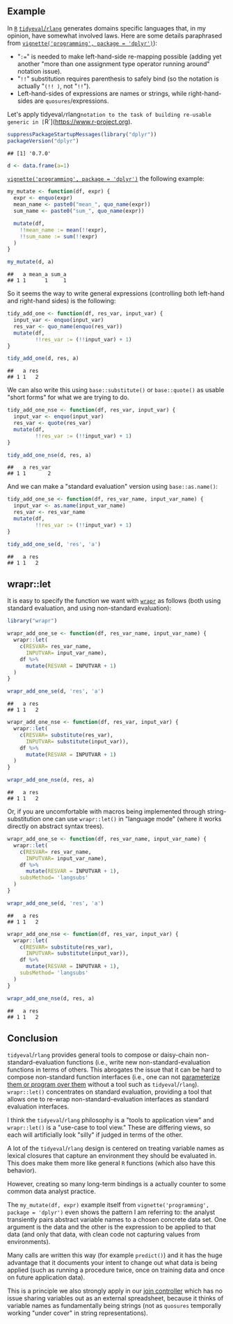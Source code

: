 Example
-------

In [`R`](https://www.r-project.org) [`tidyeval`/`rlang`](https://CRAN.R-project.org/package=rlang) generates domains specific languages that, in my opinion, have somewhat involved laws. Here are some details paraphrased from [`vignette('programming', package = 'dplyr')`](https://cran.r-project.org/web/packages/dplyr/vignettes/programming.html)):

-   "`:=`" is needed to make left-hand-side re-mapping possible (adding yet another "more than one assignment type operator running around" notation issue).
-   "`!!`" substitution requires parenthesis to safely bind (so the notation is actually "`(!! )`, not "`!!`").
-   Left-hand-sides of expressions are names or strings, while right-hand-sides are `quosures`/expressions.

Let's apply tidyeval`/`rlang`notation to the task of building re-usable generic in [`R\`\](<https://www.r-project.org>).

``` r
suppressPackageStartupMessages(library("dplyr"))
packageVersion("dplyr")
```

    ## [1] '0.7.0'

``` r
d <- data.frame(a=1)
```

[`vignette('programming', package = 'dplyr')`](https://cran.r-project.org/web/packages/dplyr/vignettes/programming.html) the following example:

``` r
my_mutate <- function(df, expr) {
  expr <- enquo(expr)
  mean_name <- paste0("mean_", quo_name(expr))
  sum_name <- paste0("sum_", quo_name(expr))

  mutate(df, 
    !!mean_name := mean(!!expr), 
    !!sum_name := sum(!!expr)
  )
}

my_mutate(d, a)
```

    ##   a mean_a sum_a
    ## 1 1      1     1

So it seems the way to write general expressions (controlling both left-hand and right-hand sides) is the following:

``` r
tidy_add_one <- function(df, res_var, input_var) {
  input_var <- enquo(input_var)
  res_var <- quo_name(enquo(res_var))
  mutate(df,
         !!res_var := (!!input_var) + 1)
}

tidy_add_one(d, res, a)
```

    ##   a res
    ## 1 1   2

We can also write this using `base::substitute()` or `base::quote()` as usable "short forms" for what we are trying to do.

``` r
tidy_add_one_nse <- function(df, res_var, input_var) {
  input_var <- enquo(input_var)
  res_var <- quote(res_var)
  mutate(df,
         !!res_var := (!!input_var) + 1)
}

tidy_add_one_nse(d, res, a)
```

    ##   a res_var
    ## 1 1       2

And we can make a "standard evaluation" version using `base::as.name()`:

``` r
tidy_add_one_se <- function(df, res_var_name, input_var_name) {
  input_var <- as.name(input_var_name)
  res_var <- res_var_name
  mutate(df,
         !!res_var := (!!input_var) + 1)
}

tidy_add_one_se(d, 'res', 'a')
```

    ##   a res
    ## 1 1   2

wrapr::let
----------

It is easy to specify the function we want with [`wrapr`](https://CRAN.R-project.org/package=wrapr) as follows (both using standard evaluation, and using non-standard evaluation):

``` r
library("wrapr")

wrapr_add_one_se <- function(df, res_var_name, input_var_name) {
  wrapr::let(
    c(RESVAR= res_var_name,
      INPUTVAR= input_var_name),
    df %>%
      mutate(RESVAR = INPUTVAR + 1)
  )
}

wrapr_add_one_se(d, 'res', 'a')
```

    ##   a res
    ## 1 1   2

``` r
wrapr_add_one_nse <- function(df, res_var, input_var) {
  wrapr::let(
    c(RESVAR= substitute(res_var),
      INPUTVAR= substitute(input_var)),
    df %>%
      mutate(RESVAR = INPUTVAR + 1)
  )
}

wrapr_add_one_nse(d, res, a)
```

    ##   a res
    ## 1 1   2

Or, if you are uncomfortable with macros being implemented through string-substitution one can use `wrapr::let()` in "language mode" (where it works directly on abstract syntax trees).

``` r
wrapr_add_one_se <- function(df, res_var_name, input_var_name) {
  wrapr::let(
    c(RESVAR= res_var_name,
      INPUTVAR= input_var_name),
    df %>%
      mutate(RESVAR = INPUTVAR + 1),
    subsMethod= 'langsubs'
  )
}

wrapr_add_one_se(d, 'res', 'a')
```

    ##   a res
    ## 1 1   2

``` r
wrapr_add_one_nse <- function(df, res_var, input_var) {
  wrapr::let(
    c(RESVAR= substitute(res_var),
      INPUTVAR= substitute(input_var)),
    df %>%
      mutate(RESVAR = INPUTVAR + 1),
    subsMethod= 'langsubs'
  )
}

wrapr_add_one_nse(d, res, a)
```

    ##   a res
    ## 1 1   2

Conclusion
----------

`tidyeval`/`rlang` provides general tools to compose or daisy-chain non-standard-evaluation functions (i.e., write new non-standard-evaluation functions in terms of others. This abrogates the issue that it can be hard to compose non-standard function interfaces (i.e., one can not [parameterize them or program over them](https://www.youtube.com/watch?v=iKLGxzzm9Hk) without a tool such as `tidyeval`/`rlang`). `wrapr::let()` concentrates on standard evaluation, providing a tool that allows one to re-wrap non-standard-evaluation interfaces as standard evaluation interfaces.

I think the `tidyeval`/`rlang` philosophy is a "tools to application view" and `wrapr::let()` is a "use-case to tool view." These are differing views, so each will artificially look "silly" if judged in terms of the other.

A lot of the `tidyeval`/`rlang` design is centered on treating variable names as lexical closures that capture an environment they should be evaluated in. This does make them more like general `R` functions (which also have this behavior).

However, creating so many long-term bindings is a actually counter to some common data analyst practice.

The `my_mutate(df, expr)` example itself from `vignette('programming', package = 'dplyr')` even shows the pattern I am referring to: the analyst transiently pairs abstract variable names to a chosen concrete data set. One argument is the data and the other is the expression to be applied to that data (and only that data, with clean code not capturing values from environments).

Many calls are written this way (for example `predict()`) and it has the huge advantage that it documents your intent to change out what data is being applied (such as running a procedure twice, once on training data and once on future application data).

This is a principle we also strongly apply in our [join controller](http://www.win-vector.com/blog/2017/06/use-a-join-controller-to-document-your-work/) which has no issue sharing variables out as an external spreadsheet, because it thinks of variable names as fundamentally being strings (not as `quosures` temporally working "under cover" in string representations).
